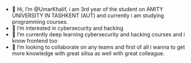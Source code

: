 - 👋 Hi, I’m @UmarKhalif, i am 3rd year of the student on AMITY UNIVERSITY IN TASHKENT (AUT)
 and currently i am studying programming courses.
 - 👀 I’m interested in cybersecurity and hacking
- 🌱 I’m currently deep learning cybersecurity and hacking courses and i know frontend too
- 💞️ I’m looking to collaborate on any teams and first of all i wanna to get more knowledge with great sillsa as well with great colleague.

<!---
UmarKhalif/UmarKhalif is a ✨ special ✨ repository because its `README.md` (this file) appears on your GitHub profile.
You can click the Preview link to take a look at your changes.
--->
